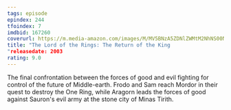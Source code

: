```yaml
---
tags: episode
epindex: 244
tfoindex: 7
imdbid: 167260
coverurl: https://m.media-amazon.com/images/M/MV5BNzA5ZDNlZWMtM2NhNS00NDJjLTk4NDItYTRmY2EwMWZlMTY3XkEyXkFqcGdeQXVyNzkwMjQ5NzM@._V1_SY300_CR0,0,202,300_.jpg
title: "The Lord of the Rings: The Return of the King
"releasedate: 2003
rating: 9.0
---
```


The final confrontation between the forces of good and evil fighting for control of the future of Middle-earth. Frodo and Sam reach Mordor in their quest to destroy the One Ring, while Aragorn leads the forces of good against Sauron's evil army at the stone city of Minas Tirith.